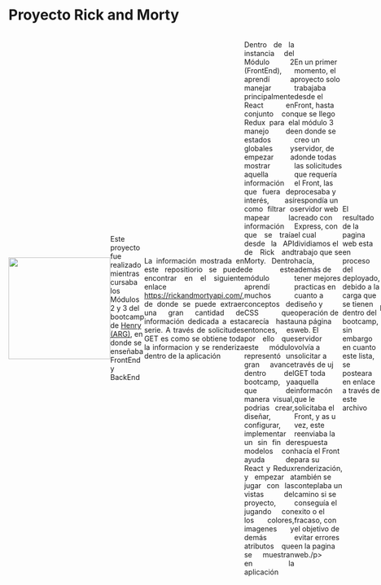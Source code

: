 # Proyecto Rick and Morty  
<div style="display: flex; align-items: center;">
  <img width="200" height="auto" src="https://www.formulatv.com/images/series/posters/1500/1524/dest_1.jpg">
  <p>Este proyecto fue realizado mientras cursaba los Módulos 2 y 3 del bootcamp de <a href="https://www.soyhenry.com/">Henry (ARG)</a>, en donde se enseñaba FrontEnd y BackEnd</p>
  
  <p style="text-align: justify;">La información mostrada en este repositiorio se puede encontrar en el siguiente enlace <a href="https://rickandmortyapi.com/">https://rickandmortyapi.com/</a>, de donde se puede extraer una gran cantidad de información dedicada a esta serie. A través de solicitudes GET es como se obtiene toda la informacion y se renderiza dentro de la aplicación</p>
  
  <p style="text-align: justify;">Dentro de la instancia del Módulo 2 (FrontEnd), aprendí a manejar principalmente React en conjunto con Redux para el manejo de estados globales y empezar a mostrar aquella información que fuera de interés, así como filtrar o mapear la información que se traía desde la API de Rick and Morty. Dentro de este módulo aprendí muchos conceptos de CSS que carecía hasta entonces, es por ello que este módulo representó un gran avance dentro del bootcamp, ya que de manera visual, podrias crear, diseñar, configurar, implementar un sin fin de modelos con ayuda de React y Redux y empezar a jugar con las vistas del proyecto, jugando con los colores, imagenes y demás atributos que se muestran en la aplicación</p>
  
  <p>En un primer momento, el proyecto solo trabajaba desde el Front, hasta que se llego al módulo 3 en donde se creo un servidor, de donde todas las solicitudes que requería el Front, las procesaba y respondía un servidor web creado con Express, con el cual dividiamos el trabajo que se hacía, además de tener mejores practicas en cuanto a diseño y operación de una página web. El servidor volvía a solicitar a través de uj GET toda aquella informacón que le solicitaba el Front, y as u vez, este reenviaba la respuesta hacía el Front para su renderización, también se conteplaba un camino si se conseguía el exito o el fracaso, con el objetivo de evitar errores en la pagina web./p>
  
  <p>El resultado de la pagina web esta en proceso del deployado, debido a la carga que se tienen dentro del bootcamp, sin embargo en cuanto este lista, se posteara en enlace a través de este archivo</p>
  
  <p>IMPORTANTE!!! <br>
  
  Entrar con estas credenciales: <br>
  Username: jeroman@gmail.com,<br>
  Password: 1password</p>
  
  
</div>



